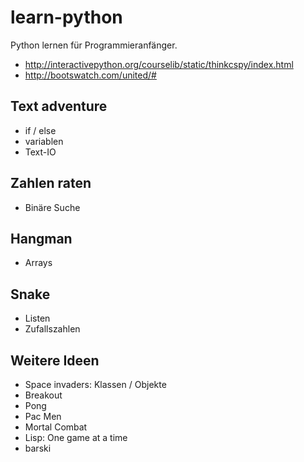 # learn-python
Python lernen für Programmieranfänger.


* http://interactivepython.org/courselib/static/thinkcspy/index.html
* http://bootswatch.com/united/#




## Text adventure

* if / else
* variablen
* Text-IO


## Zahlen raten

* Binäre Suche


## Hangman

* Arrays


## Snake

* Listen
* Zufallszahlen



## Weitere Ideen
* Space invaders: Klassen / Objekte
* Breakout
* Pong
* Pac Men
* Mortal Combat
* Lisp: One game at a time
* barski